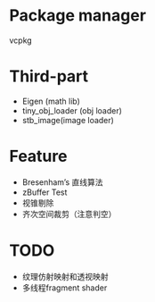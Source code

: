 # Package manager
vcpkg

# Third-part
+ Eigen (math lib)
+ tiny_obj_loader (obj loader)
+ stb_image(image loader)

# Feature
+ Bresenham’s 直线算法
+ zBuffer Test
+ 视锥剔除
+ 齐次空间裁剪（注意判空）


# TODO
+ 纹理仿射映射和透视映射
+ 多线程fragment shader
